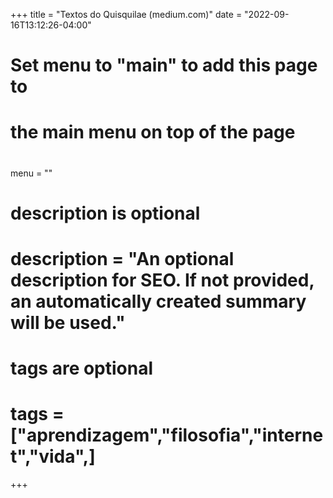 +++
title = "Textos do Quisquilae (medium.com)"
date = "2022-09-16T13:12:26-04:00"

#
# Set menu to "main" to add this page to
# the main menu on top of the page
#
menu = ""

#
# description is optional
#
# description = "An optional description for SEO. If not provided, an automatically created summary will be used."

#
# tags are optional
#
# tags = ["aprendizagem","filosofia","internet","vida",]
+++